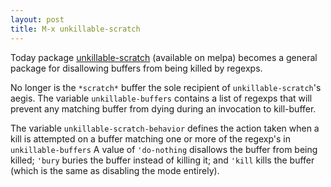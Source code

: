 ```yaml
---
layout: post
title: M-x unkillable-scratch
---
```


Today package
[unkillable-scratch](https://github.com/EricCrosson/unkillable-scratch)
(available on melpa) becomes a general package for disallowing buffers
from being killed by regexps.

No longer is the `*scratch*` buffer the sole recipient of
`unkillable-scratch`'s aegis.  The variable `unkillable-buffers`
contains a list of regexps that will prevent any matching buffer from
dying during an invocation to kill-buffer.

The variable `unkillable-scratch-behavior` defines the action taken
when a kill is attempted on a buffer matching one or more of the
regexp's in `unkillable-buffers` A value of `'do-nothing` disallows
the buffer from being killed; `'bury` buries the buffer instead of
killing it; and `'kill` kills the buffer (which is the same as
disabling the mode entirely).
